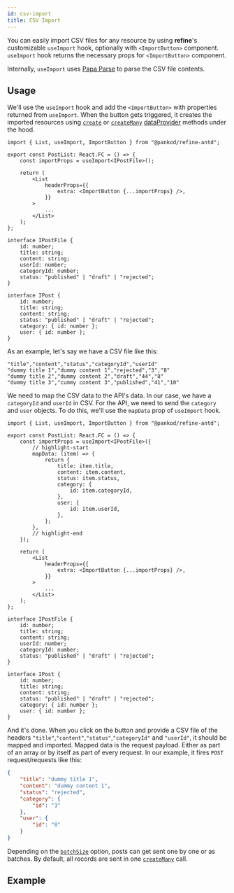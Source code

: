 ```yaml
---
id: csv-import
title: CSV Import
---
```


You can easily import CSV files for any resource by using **refine**'s customizable `useImport` hook, optionally with `<ImportButton>` component. `useImport` hook returns the necessary props for `<ImportButton>` component.

Internally, `useImport` uses [Papa Parse][papa parse] to parse the CSV file contents.

## Usage

We'll use the `useImport` hook and add the `<ImportButton>` with properties returned from `useImport`. When the button gets triggered, it creates the imported resources using [`create`][create] or [`createMany`][createmany] [dataProvider][dataprovider] methods under the hood.

```tsx title="pages/posts/list.tsx"
import { List, useImport, ImportButton } from "@pankod/refine-antd";

export const PostList: React.FC = () => {
    const importProps = useImport<IPostFile>();

    return (
        <List
            headerProps={{
                extra: <ImportButton {...importProps} />,
            }}
        >
            ...
        </List>
    );
};

interface IPostFile {
    id: number;
    title: string;
    content: string;
    userId: number;
    categoryId: number;
    status: "published" | "draft" | "rejected";
}

interface IPost {
    id: number;
    title: string;
    content: string;
    status: "published" | "draft" | "rejected";
    category: { id: number };
    user: { id: number };
}
```

As an example, let's say we have a CSV file like this:

```csv title="dummy.csv"
"title","content","status","categoryId","userId"
"dummy title 1","dummy content 1","rejected","3","8"
"dummy title 2","dummy content 2","draft","44","8"
"dummy title 3","cummy content 3","published","41","10"
```

We need to map the CSV data to the API's data. In our case, we have a `categoryId` and `userId` in CSV. For the API, we need to send the `category` and `user` objects. To do this, we'll use the `mapData` prop of `useImport` hook.

```tsx title="pages/posts/list.tsx"
import { List, useImport, ImportButton } from "@pankod/refine-antd";

export const PostList: React.FC = () => {
    const importProps = useImport<IPostFile>({
        // highlight-start
        mapData: (item) => {
            return {
                title: item.title,
                content: item.content,
                status: item.status,
                category: {
                    id: item.categoryId,
                },
                user: {
                    id: item.userId,
                },
            };
        },
        // highlight-end
    });

    return (
        <List
            headerProps={{
                extra: <ImportButton {...importProps} />,
            }}
        >
            ...
        </List>
    );
};

interface IPostFile {
    id: number;
    title: string;
    content: string;
    userId: number;
    categoryId: number;
    status: "published" | "draft" | "rejected";
}

interface IPost {
    id: number;
    title: string;
    content: string;
    status: "published" | "draft" | "rejected";
    category: { id: number };
    user: { id: number };
}
```

And it's done. When you click on the button and provide a CSV file of the headers `"title"`,`"content"`,`"status"`,`"categoryId"` and `"userId"`, it should be mapped and imported. Mapped data is the request payload. Either as part of an array or by itself as part of every request. In our example, it fires `POST` request/requests like this:

```json title="POST https://api.fake-rest.refine.dev/posts"
{
    "title": "dummy title 1",
    "content": "dummy content 1",
    "status": "rejected",
    "category": {
        "id": "3"
    },
    "user": {
        "id": "8"
    }
}
```

Depending on the [`batchSize`][batchsize] option, posts can get sent one by one or as batches. By default, all records are sent in one [`createMany`][createmany] call.

## Example

<CodeSandboxExample path="import-export-antd" />

[papa parse]: https://www.papaparse.com/
[batchsize]: /docs/api-reference/core/hooks/import-export/useImport/#batchsize
[dataprovider]: /api-reference/core/providers/data-provider.md
[create]: /api-reference/core/providers/data-provider.md#create
[createmany]: /api-reference/core/providers/data-provider.md#createmany
